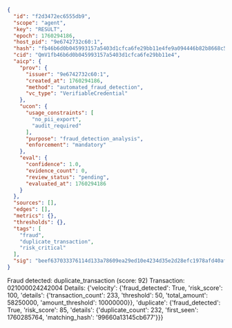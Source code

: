 ```json
{
  "id": "f2d3472ec6555db9",
  "scope": "agent",
  "key": "RESULT",
  "epoch": 1760294186,
  "host_pid": "9e6742732c60:1",
  "hash": "fb46b6d0b045993157a5403d1cfca6fe29bb11e4fe9a094446b82b8668c5d5d3",
  "cid": "QmV1fb46b6d0b045993157a5403d1cfca6fe29bb11e4",
  "aicp": {
    "prov": {
      "issuer": "9e6742732c60:1",
      "created_at": 1760294186,
      "method": "automated_fraud_detection",
      "vc_type": "VerifiableCredential"
    },
    "ucon": {
      "usage_constraints": [
        "no_pii_export",
        "audit_required"
      ],
      "purpose": "fraud_detection_analysis",
      "enforcement": "mandatory"
    },
    "eval": {
      "confidence": 1.0,
      "evidence_count": 0,
      "review_status": "pending",
      "evaluated_at": 1760294186
    }
  },
  "sources": [],
  "edges": [],
  "metrics": {},
  "thresholds": {},
  "tags": [
    "fraud",
    "duplicate_transaction",
    "risk_critical"
  ],
  "sig": "beef637033376114d133a78609ea29ed10e4234d35e2d28efc1978afd40afaa4"
}
```

Fraud detected: duplicate_transaction (score: 92)
Transaction: 021000024242004
Details: {'velocity': {'fraud_detected': True, 'risk_score': 100, 'details': {'transaction_count': 233, 'threshold': 50, 'total_amount': 58250000, 'amount_threshold': 10000000}}, 'duplicate': {'fraud_detected': True, 'risk_score': 85, 'details': {'duplicate_count': 232, 'first_seen': 1760285764, 'matching_hash': '99660a13145cb677'}}}